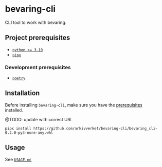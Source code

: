 # bevaring-cli

CLI tool to work with bevaring.

## Project prerequisites

- [`python >= 3.10`](https://www.python.org/downloads/)
- [`pipx`](https://pypa.github.io/pipx/installation/)

### Development prerequisites

- [`poetry`](https://python-poetry.org/docs/)

## Installation

Before installing `bevaring-cli`, make sure you have the [prerequisites](#project-prerequisites) installed.

@TODO: update with correct URL

```shell
pipx install https://github.com/arkivverket/bevaring-cli/bevaring_cli-0.2.0-py3-none-any.whl
```

## Usage

See [`USAGE.md`](USAGE.md)
